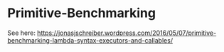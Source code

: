 # Primitive-Benchmarking
See here: https://jonasjschreiber.wordpress.com/2016/05/07/primitive-benchmarking-lambda-syntax-executors-and-callables/
